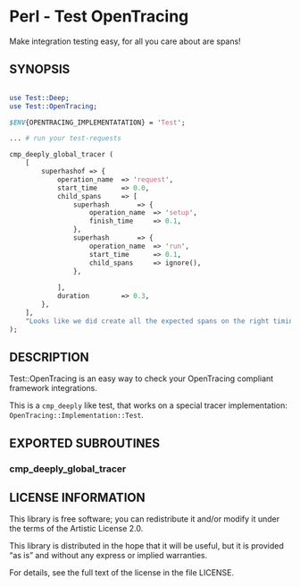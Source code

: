 # Perl - Test OpenTracing

Make integration testing easy, for all you care about are spans!


## SYNOPSIS

```perl

use Test::Deep;
use Test::OpenTracing;

$ENV{OPENTRACING_IMPLEMENTATATION} = 'Test';

... # run your test-requests

cmp_deeply_global_tracer (
    [
        superhashof => {
            operation_name  => 'request',
            start_time      => 0.0,
            child_spans     => [
                superhash       => {
                    operation_name  => 'setup',
                    finish_time     => 0.1,
                },
                superhash       => {
                    operation_name  => 'run',
                    start_time      => 0.1,
                    child_spans     => ignore(),
                },
                
            ],
            duration        => 0.3,
        },
    ],
    "Looks like we did create all the expected spans on the right timing"
);

```


## DESCRIPTION

Test::OpenTracing is an easy way to check your OpenTracing compliant framework
integrations.

This is a `cmp_deeply` like test, that works on a special tracer implementation:
`OpenTracing::Implementation::Test`.


## EXPORTED SUBROUTINES

### cmp_deeply_global_tracer


## LICENSE INFORMATION

This library is free software; you can redistribute it and/or modify it under
the terms of the Artistic License 2.0.

This library is distributed in the hope that it will be useful, but it is
provided “as is” and without any express or implied warranties.

For details, see the full text of the license in the file LICENSE.
